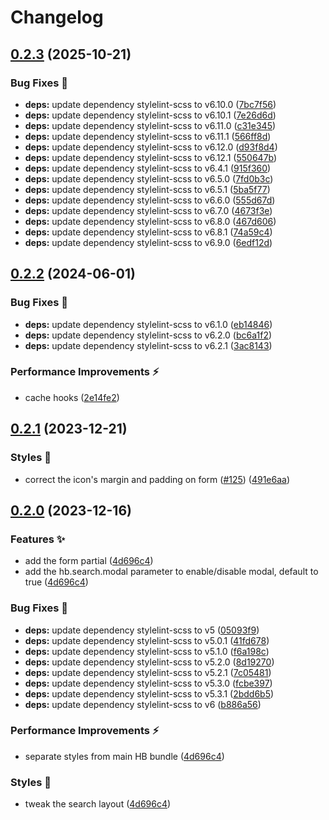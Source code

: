 # Changelog

## [0.2.3](https://github.com/hbstack/search/compare/v0.2.2...v0.2.3) (2025-10-21)


### Bug Fixes 🐞

* **deps:** update dependency stylelint-scss to v6.10.0 ([7bc7f56](https://github.com/hbstack/search/commit/7bc7f5655f3350f548fe16a305596b00c2ceaf14))
* **deps:** update dependency stylelint-scss to v6.10.1 ([7e26d6d](https://github.com/hbstack/search/commit/7e26d6d98a574d5ab5138292449c5c0f8d83a4aa))
* **deps:** update dependency stylelint-scss to v6.11.0 ([c31e345](https://github.com/hbstack/search/commit/c31e3455ce36d8f09b78c6b4457d1a565be4c8d6))
* **deps:** update dependency stylelint-scss to v6.11.1 ([566ff8d](https://github.com/hbstack/search/commit/566ff8d00182665fd7c7ed48cb4dfe6ae3f34af2))
* **deps:** update dependency stylelint-scss to v6.12.0 ([d93f8d4](https://github.com/hbstack/search/commit/d93f8d415bcf094beccf606a5e196dae56d6115a))
* **deps:** update dependency stylelint-scss to v6.12.1 ([550647b](https://github.com/hbstack/search/commit/550647b2380a42d7240e82034543de45dceee9d5))
* **deps:** update dependency stylelint-scss to v6.4.1 ([915f360](https://github.com/hbstack/search/commit/915f360becca9c92b0084437688a97f3b5c74f48))
* **deps:** update dependency stylelint-scss to v6.5.0 ([7fd0b3c](https://github.com/hbstack/search/commit/7fd0b3cdbfb960acd7abe5bae2db3cab5820f2a7))
* **deps:** update dependency stylelint-scss to v6.5.1 ([5ba5f77](https://github.com/hbstack/search/commit/5ba5f7707a4c5d2c90eef679c1146f32315298ae))
* **deps:** update dependency stylelint-scss to v6.6.0 ([555d67d](https://github.com/hbstack/search/commit/555d67db75fba007809f1dc68aa5ed0f584622a2))
* **deps:** update dependency stylelint-scss to v6.7.0 ([4673f3e](https://github.com/hbstack/search/commit/4673f3efca02fdf00706b8c2c3bdde0dd4f64c4c))
* **deps:** update dependency stylelint-scss to v6.8.0 ([467d606](https://github.com/hbstack/search/commit/467d6066c4ff502cfcd517e6a29a98e6f08b5c25))
* **deps:** update dependency stylelint-scss to v6.8.1 ([74a59c4](https://github.com/hbstack/search/commit/74a59c45357455d10b9601bb279580b8e1bae2df))
* **deps:** update dependency stylelint-scss to v6.9.0 ([6edf12d](https://github.com/hbstack/search/commit/6edf12d2e1977ea7ffebaef08b331f6c23043d06))

## [0.2.2](https://github.com/hbstack/search/compare/v0.2.1...v0.2.2) (2024-06-01)


### Bug Fixes 🐞

* **deps:** update dependency stylelint-scss to v6.1.0 ([eb14846](https://github.com/hbstack/search/commit/eb14846a2ffd028491dfe56f299d672be49fb0d4))
* **deps:** update dependency stylelint-scss to v6.2.0 ([bc6a1f2](https://github.com/hbstack/search/commit/bc6a1f2fc6fdada868a9079b2902b366d48ae7fb))
* **deps:** update dependency stylelint-scss to v6.2.1 ([3ac8143](https://github.com/hbstack/search/commit/3ac8143edd654a683151cb45037c63a61e94bd68))


### Performance Improvements ⚡️

* cache hooks ([2e14fe2](https://github.com/hbstack/search/commit/2e14fe21c26284f731a1284ca51adfa41448d206))

## [0.2.1](https://github.com/hbstack/search/compare/v0.2.0...v0.2.1) (2023-12-21)


### Styles 🎨

* correct the icon's margin and padding on form ([#125](https://github.com/hbstack/search/issues/125)) ([491e6aa](https://github.com/hbstack/search/commit/491e6aa1771651c8f97872730073369978421d06))

## [0.2.0](https://github.com/hbstack/search/compare/v0.1.7...v0.2.0) (2023-12-16)


### Features ✨

* add the form partial ([4d696c4](https://github.com/hbstack/search/commit/4d696c4b9237310a4d073546bf221bbb2026d00b))
* add the hb.search.modal parameter to enable/disable modal, default to true ([4d696c4](https://github.com/hbstack/search/commit/4d696c4b9237310a4d073546bf221bbb2026d00b))


### Bug Fixes 🐞

* **deps:** update dependency stylelint-scss to v5 ([05093f9](https://github.com/hbstack/search/commit/05093f907032bca5f9fc72da894e34d2a5b43895))
* **deps:** update dependency stylelint-scss to v5.0.1 ([41fd678](https://github.com/hbstack/search/commit/41fd678b9085db16fc6adcb8cb6790e26277c9ef))
* **deps:** update dependency stylelint-scss to v5.1.0 ([f6a198c](https://github.com/hbstack/search/commit/f6a198cf609c5eb77404714a3542b25bdb093eb1))
* **deps:** update dependency stylelint-scss to v5.2.0 ([8d19270](https://github.com/hbstack/search/commit/8d192702016f7291a00d3c25f41a8d255c23473c))
* **deps:** update dependency stylelint-scss to v5.2.1 ([7c05481](https://github.com/hbstack/search/commit/7c05481c2c3d093a045468a28c0f44060e604f08))
* **deps:** update dependency stylelint-scss to v5.3.0 ([fcbe397](https://github.com/hbstack/search/commit/fcbe397382e63818b262d8353c1322c610a91a79))
* **deps:** update dependency stylelint-scss to v5.3.1 ([2bdd6b5](https://github.com/hbstack/search/commit/2bdd6b50b5cc60d26f0374873cf9f7881ef04e45))
* **deps:** update dependency stylelint-scss to v6 ([b886a56](https://github.com/hbstack/search/commit/b886a56984a5d83ef4e2a67c497e941da2d43d8e))


### Performance Improvements ⚡️

* separate styles from main HB bundle ([4d696c4](https://github.com/hbstack/search/commit/4d696c4b9237310a4d073546bf221bbb2026d00b))


### Styles 🎨

* tweak the search layout ([4d696c4](https://github.com/hbstack/search/commit/4d696c4b9237310a4d073546bf221bbb2026d00b))
